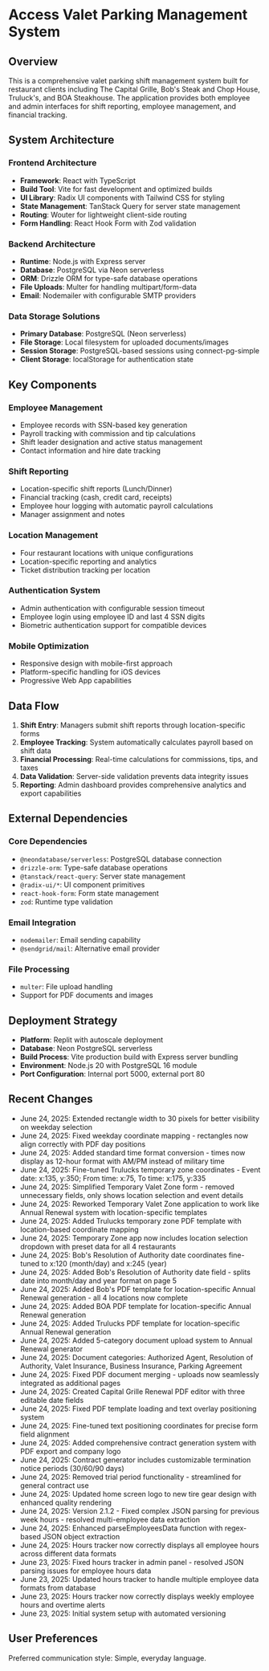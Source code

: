 # Access Valet Parking Management System

## Overview

This is a comprehensive valet parking shift management system built for restaurant clients including The Capital Grille, Bob's Steak and Chop House, Truluck's, and BOA Steakhouse. The application provides both employee and admin interfaces for shift reporting, employee management, and financial tracking.

## System Architecture

### Frontend Architecture
- **Framework**: React with TypeScript
- **Build Tool**: Vite for fast development and optimized builds
- **UI Library**: Radix UI components with Tailwind CSS for styling
- **State Management**: TanStack Query for server state management
- **Routing**: Wouter for lightweight client-side routing
- **Form Handling**: React Hook Form with Zod validation

### Backend Architecture
- **Runtime**: Node.js with Express server
- **Database**: PostgreSQL via Neon serverless
- **ORM**: Drizzle ORM for type-safe database operations
- **File Uploads**: Multer for handling multipart/form-data
- **Email**: Nodemailer with configurable SMTP providers

### Data Storage Solutions
- **Primary Database**: PostgreSQL (Neon serverless)
- **File Storage**: Local filesystem for uploaded documents/images
- **Session Storage**: PostgreSQL-based sessions using connect-pg-simple
- **Client Storage**: localStorage for authentication state

## Key Components

### Employee Management
- Employee records with SSN-based key generation
- Payroll tracking with commission and tip calculations
- Shift leader designation and active status management
- Contact information and hire date tracking

### Shift Reporting
- Location-specific shift reports (Lunch/Dinner)
- Financial tracking (cash, credit card, receipts)
- Employee hour logging with automatic payroll calculations
- Manager assignment and notes

### Location Management
- Four restaurant locations with unique configurations
- Location-specific reporting and analytics
- Ticket distribution tracking per location

### Authentication System
- Admin authentication with configurable session timeout
- Employee login using employee ID and last 4 SSN digits
- Biometric authentication support for compatible devices

### Mobile Optimization
- Responsive design with mobile-first approach
- Platform-specific handling for iOS devices
- Progressive Web App capabilities

## Data Flow

1. **Shift Entry**: Managers submit shift reports through location-specific forms
2. **Employee Tracking**: System automatically calculates payroll based on shift data
3. **Financial Processing**: Real-time calculations for commissions, tips, and taxes
4. **Data Validation**: Server-side validation prevents data integrity issues
5. **Reporting**: Admin dashboard provides comprehensive analytics and export capabilities

## External Dependencies

### Core Dependencies
- `@neondatabase/serverless`: PostgreSQL database connection
- `drizzle-orm`: Type-safe database operations
- `@tanstack/react-query`: Server state management
- `@radix-ui/*`: UI component primitives
- `react-hook-form`: Form state management
- `zod`: Runtime type validation

### Email Integration
- `nodemailer`: Email sending capability
- `@sendgrid/mail`: Alternative email provider

### File Processing
- `multer`: File upload handling
- Support for PDF documents and images

## Deployment Strategy

- **Platform**: Replit with autoscale deployment
- **Database**: Neon PostgreSQL serverless
- **Build Process**: Vite production build with Express server bundling
- **Environment**: Node.js 20 with PostgreSQL 16 module
- **Port Configuration**: Internal port 5000, external port 80

## Recent Changes

- June 24, 2025: Extended rectangle width to 30 pixels for better visibility on weekday selection
- June 24, 2025: Fixed weekday coordinate mapping - rectangles now align correctly with PDF day positions
- June 24, 2025: Added standard time format conversion - times now display as 12-hour format with AM/PM instead of military time
- June 24, 2025: Fine-tuned Trulucks temporary zone coordinates - Event date: x:135, y:350; From time: x:75, To time: x:175, y:335
- June 24, 2025: Simplified Temporary Valet Zone form - removed unnecessary fields, only shows location selection and event details
- June 24, 2025: Reworked Temporary Valet Zone application to work like Annual Renewal system with location-specific templates
- June 24, 2025: Added Trulucks temporary zone PDF template with location-based coordinate mapping
- June 24, 2025: Temporary Zone app now includes location selection dropdown with preset data for all 4 restaurants
- June 24, 2025: Bob's Resolution of Authority date coordinates fine-tuned to x:120 (month/day) and x:245 (year)
- June 24, 2025: Added Bob's Resolution of Authority date field - splits date into month/day and year format on page 5
- June 24, 2025: Added Bob's PDF template for location-specific Annual Renewal generation - all 4 locations now complete
- June 24, 2025: Added BOA PDF template for location-specific Annual Renewal generation  
- June 24, 2025: Added Trulucks PDF template for location-specific Annual Renewal generation
- June 24, 2025: Added 5-category document upload system to Annual Renewal generator
- June 24, 2025: Document categories: Authorized Agent, Resolution of Authority, Valet Insurance, Business Insurance, Parking Agreement
- June 24, 2025: Fixed PDF document merging - uploads now seamlessly integrated as additional pages
- June 24, 2025: Created Capital Grille Renewal PDF editor with three editable date fields
- June 24, 2025: Fixed PDF template loading and text overlay positioning system
- June 24, 2025: Fine-tuned text positioning coordinates for precise form field alignment
- June 24, 2025: Added comprehensive contract generation system with PDF export and company logo
- June 24, 2025: Contract generator includes customizable termination notice periods (30/60/90 days)
- June 24, 2025: Removed trial period functionality - streamlined for general contract use
- June 24, 2025: Updated home screen logo to new tire gear design with enhanced quality rendering
- June 24, 2025: Version 2.1.2 - Fixed complex JSON parsing for previous week hours - resolved multi-employee data extraction
- June 24, 2025: Enhanced parseEmployeesData function with regex-based JSON object extraction
- June 24, 2025: Hours tracker now correctly displays all employee hours across different data formats
- June 23, 2025: Fixed hours tracker in admin panel - resolved JSON parsing issues for employee hours data
- June 23, 2025: Updated hours tracker to handle multiple employee data formats from database
- June 23, 2025: Hours tracker now correctly displays weekly employee hours and overtime alerts
- June 23, 2025: Initial system setup with automated versioning

## User Preferences

Preferred communication style: Simple, everyday language.